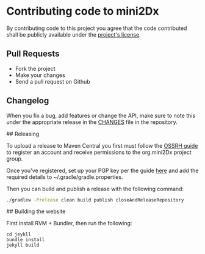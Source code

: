 # Contributing code to mini2Dx

By contributing code to this project you agree that the code contributed shall be publicly available under the [project's license](https://github.com/mini2Dx/mini2Dx/blob/master/LICENSE).

## Pull Requests

* Fork the project
* Make your changes
* Send a pull request on Github

## Changelog

When you fix a bug, add features or change the API, make sure to note this under the appropriate release in the [CHANGES](https://github.com/mini2Dx/mini2Dx/blob/master/CHANGES) file in the repository.

## Releasing

To upload a release to Maven Central you first must follow the [OSSRH guide](http://central.sonatype.org/pages/ossrh-guide.html) to register an account and receive permissions to the org.mini2Dx project group.

Once you've registered, set up your PGP key per the guide [here](http://nemerosa.ghost.io/2015/07/01/publishing-to-the-maven-central-using-gradle/) and add the required details to ~/.gradle/gradle.properties.

Then you can build and publish a release with the following command:
```bash
./gradlew -Prelease clean build publish closeAndReleaseRepository
```

## Building the website

First install RVM + Bundler, then run the following:

```
cd jeykll
bundle install
jekyll build
```